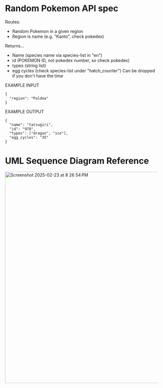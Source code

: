 # Random Pokemon API spec 

Routes:
- Random Pokemon in a given region
- Region is name (e.g. "Kanto", check pokedex)

Returns...
- Name (species name via species-list in "en")
- id (POKEMON ID, not pokedex number, so check pokedex)
- types (string list)
- egg cycles (check species-list under "hatch_counter") Can be dropped if you don't have the time

EXAMPLE INPUT
```
{
  "region": "Paldea"
}
```

EXAMPLE OUTPUT
```
{
  "name": "tatsugiri",
  "id": "978",
  "types": ["dragon", "ice"],
  "egg_cycles": "35"
}
```

# UML Sequence Diagram Reference
<img width="697" alt="Screenshot 2025-02-23 at 8 26 54 PM" src="https://github.com/user-attachments/assets/e9f50b55-eed0-4883-9e83-4b84fc7f78b1" />


